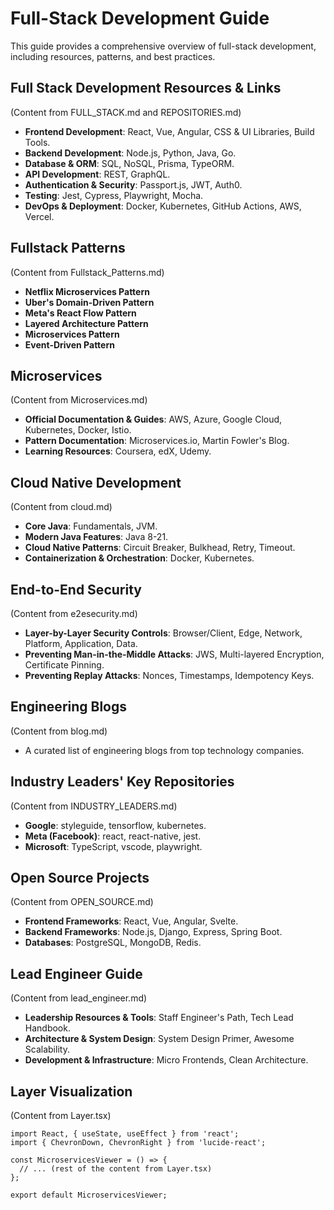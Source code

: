 # Full-Stack Development Guide

This guide provides a comprehensive overview of full-stack development, including resources, patterns, and best practices.

## Full Stack Development Resources & Links

(Content from FULL_STACK.md and REPOSITORIES.md)

- **Frontend Development**: React, Vue, Angular, CSS & UI Libraries, Build Tools.
- **Backend Development**: Node.js, Python, Java, Go.
- **Database & ORM**: SQL, NoSQL, Prisma, TypeORM.
- **API Development**: REST, GraphQL.
- **Authentication & Security**: Passport.js, JWT, Auth0.
- **Testing**: Jest, Cypress, Playwright, Mocha.
- **DevOps & Deployment**: Docker, Kubernetes, GitHub Actions, AWS, Vercel.

## Fullstack Patterns

(Content from Fullstack_Patterns.md)

- **Netflix Microservices Pattern**
- **Uber's Domain-Driven Pattern**
- **Meta's React Flow Pattern**
- **Layered Architecture Pattern**
- **Microservices Pattern**
- **Event-Driven Pattern**

## Microservices

(Content from Microservices.md)

- **Official Documentation & Guides**: AWS, Azure, Google Cloud, Kubernetes, Docker, Istio.
- **Pattern Documentation**: Microservices.io, Martin Fowler's Blog.
- **Learning Resources**: Coursera, edX, Udemy.

## Cloud Native Development

(Content from cloud.md)

- **Core Java**: Fundamentals, JVM.
- **Modern Java Features**: Java 8-21.
- **Cloud Native Patterns**: Circuit Breaker, Bulkhead, Retry, Timeout.
- **Containerization & Orchestration**: Docker, Kubernetes.

## End-to-End Security

(Content from e2esecurity.md)

- **Layer-by-Layer Security Controls**: Browser/Client, Edge, Network, Platform, Application, Data.
- **Preventing Man-in-the-Middle Attacks**: JWS, Multi-layered Encryption, Certificate Pinning.
- **Preventing Replay Attacks**: Nonces, Timestamps, Idempotency Keys.

## Engineering Blogs

(Content from blog.md)

- A curated list of engineering blogs from top technology companies.

## Industry Leaders' Key Repositories

(Content from INDUSTRY_LEADERS.md)

- **Google**: styleguide, tensorflow, kubernetes.
- **Meta (Facebook)**: react, react-native, jest.
- **Microsoft**: TypeScript, vscode, playwright.

## Open Source Projects

(Content from OPEN_SOURCE.md)

- **Frontend Frameworks**: React, Vue, Angular, Svelte.
- **Backend Frameworks**: Node.js, Django, Express, Spring Boot.
- **Databases**: PostgreSQL, MongoDB, Redis.

## Lead Engineer Guide

(Content from lead_engineer.md)

- **Leadership Resources & Tools**: Staff Engineer's Path, Tech Lead Handbook.
- **Architecture & System Design**: System Design Primer, Awesome Scalability.
- **Development & Infrastructure**: Micro Frontends, Clean Architecture.

## Layer Visualization

(Content from Layer.tsx)

```tsx
import React, { useState, useEffect } from 'react';
import { ChevronDown, ChevronRight } from 'lucide-react';

const MicroservicesViewer = () => {
  // ... (rest of the content from Layer.tsx)
};

export default MicroservicesViewer;
```
